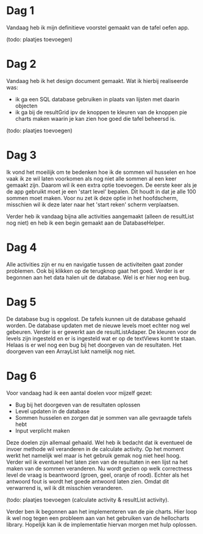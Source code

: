 # Dag 1
Vandaag heb ik mijn definitieve voorstel gemaakt van de tafel oefen app.

(todo: plaatjes toevoegen)

# Dag 2
Vandaag heb ik het design document gemaakt. Wat ik hierbij realiseerde was:
- ik ga een SQL database gebruiken in plaats van lijsten met daarin objecten
- ik ga bij de resultGrid ipv de knoppen te kleuren van de knoppen pie charts maken waarin je kan zien hoe goed die tafel beheersd is.

(todo: plaatjes toevoegen)

# Dag 3
Ik vond het moeilijk om te bedenken hoe ik de sommen wil husselen en hoe vaak ik ze wil laten voorkomen als nog niet alle sommen al een keer gemaakt zijn. Daarom wil ik een extra optie toevoegen. De eerste keer als je de app gebruikt moet je een 'start level' bepalen. Dit houdt in dat je alle 100 sommen moet maken.
Voor nu zet ik deze optie in het hoofdscherm, misschien wil ik deze later naar het 'start reken' scherm verplaatsen.

Verder heb ik vandaag bijna alle activities aangemaakt (alleen de resultList nog niet) en heb ik een begin gemaakt aan de DatabaseHelper.

# Dag 4
Alle activities zijn er nu en navigatie tussen de activiteiten gaat zonder problemen. Ook bij klikken op de terugknop gaat het goed. Verder is er begonnen aan het data halen uit de database. Wel is er hier nog een bug.

# Dag 5
De database bug is opgelost. De tafels kunnen uit de database gehaald worden. De database updaten met de nieuwe levels moet echter nog wel gebeuren. Verder is er gewerkt aan de resultListAdaper. De kleuren voor de levels zijn ingesteld en er is ingesteld wat er op de textViews komt te staan. Helaas is er wel nog een bug bij het doorgeven van de resultaten. Het doorgeven van een ArrayList<Exercise> lukt namelijk nog niet.

# Dag 6
Voor vandaag had ik een aantal doelen voor mijzelf gezet:
- Bug bij het doorgeven van de resultaten oplossen
- Level updaten in de database
- Sommen husselen en zorgen dat je sommen van alle gevraagde tafels hebt
- Input verplicht maken

Deze doelen zijn allemaal gehaald. Wel heb ik bedacht dat ik eventueel de invoer methode wil veranderen in de calculate activity. Op het moment werkt het namelijk wel maar is het gebruik gemak nog niet heel hoog. Verder wil ik eventueel het laten zien van de resultaten in een lijst na het maken van de sommen veranderen. Nu wordt gezien op welk correctness level de vraag is beantwoord (groen, geel, oranje of rood). Echter als het antwoord fout is wordt het goede antwoord laten zien. Omdat dit verwarrend is, wil ik dit misschien veranderen.

(todo: plaatjes toevoegen (calculate activity & resultList activity).

Verder ben ik begonnen aan het implementeren van de pie charts. Hier loop ik wel nog tegen een probleem aan van het gebruiken van de hellocharts library. Hopelijk kan ik de implementatie hiervan morgen met hulp oplossen.

